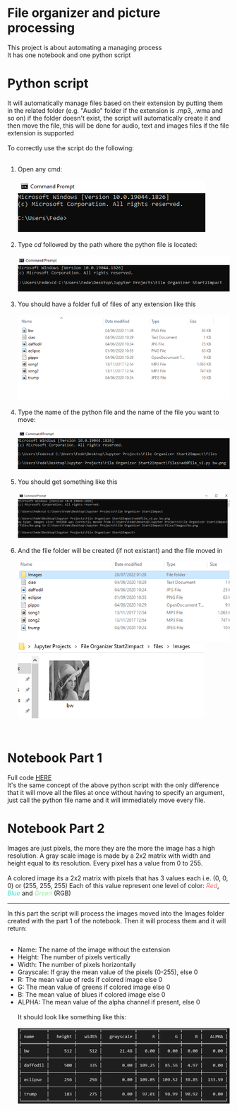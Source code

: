 # File organizer and picture processing  

This project is about automating a managing process  
It has one notebook and one python script  
<h1>Python script</h1>
It will automatically manage files based on their extension by putting them in the related folder 
(e.g. "Audio" folder if the extension is    .mp3, .wma and so on) if the folder doesn't exist, 
the script will automatically create it and then move the file, this will be done for audio, 
text and images files if  the file extension is supported    
<br>
<br> 
  To correctly use the script do the following:
<ol>
<br>
  <li>
    Open any cmd:
<br>
<br>
    <img src="readme images\1.PNG">
  </li>
  <br>
  <li>
    Type <i>cd</i> followed by the path where the python file is located:
    <br>
    <br>
    <img src="readme images\2.PNG">
  </li>
  <br>
  <li>
    You should have a folder full of files of any extension like this
    <br>
    <br>
    <img src="readme images\files.PNG">
  </li>
  <br>
  <li>
    Type the name of the python file and the name of the file you want to move:
  <br>
  <br>
    <img src="readme images\3.PNG">
  </li>
  <br>
  <li>
    You should get something like this
  <br>
  <br>
    <img src="readme images\4.PNG">
  </li>
  <br>
  <li>
    And the file folder will be created (if not existant) and the file moved in
  <br>
  <br>
    <img src="readme images\folder.PNG">
    <img src="readme images\image.PNG">
  </li>
</ol>
<br>
<h1> Notebook Part 1</h1>

Full code <a href="https://nbviewer.org/github/federoccco/Start2Impact/blob/main/Data%20Science/File-Organizer/fileorganizer_v2.ipynb">HERE</a>
<br>
It's the same concept of the above python script with the only difference that 
it will move all the files at once without having to specify an argument, just call 
the python file name and it will immediately move every file.  
<h1> Notebook Part 2</h1>
Images are just pixels, the more they are the more the image has a high resolution. 
A gray scale image is made by a 2x2 matrix with width and height equal to its resolution. 
Every pixel has a value from 0 to 255. 
<br>
<br>
A colored image its a 2x2 matrix with pixels that has 3 values each i.e. (0, 0, 0) or (255, 255, 255)
Each of this value represent one level of color: <i style="color:#ff6363;">Red</i>, <i style="color:turquoise;">Blue</i> and <i style="color:lightgreen;">Green</i> (RGB)
<br>
<hr>
In this part the script will process the images moved into the Images folder created with the part 1 of the notebook. Then it will process them and it will return:
<br>
<br>
<ul>
<li>
Name: The name of the image without the extension
</li>
<li>
Height: The number of pixels vertically
</li>
<li>
Width: The number of pixels horizontally
</li>
<li>
Grayscale: If gray the mean value of the pixels (0-255), else 0
</li>
<li>
R: The mean value of reds if colored image else 0
</li>
<li>
G: The mean value of greens if colored image else 0
</li>
<li>
B: The mean value of blues if colored image else 0
</li>
<li>
ALPHA: The mean value of the alpha channel if present, else 0
</li>
<br>
It should look like something like this:
<br>
<br>
<img src="readme images\table.PNG">






